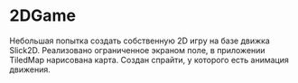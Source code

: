 # 2DGame
Небольшая попытка создать собственную 2D игру на базе движка Slick2D. Реализовано ограниченное экраном поле, в приложении TiledMap нарисована карта. Создан спрайти, у которого есть анимация движения.
